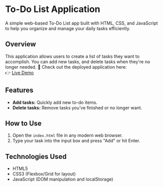 # To-Do List Application

A simple web-based To-Do List app built with HTML, CSS, and JavaScript to help you organize and manage your daily tasks efficiently.

## Overview

This application allows users to create a list of tasks they want to accomplish. You can add new tasks,  and delete tasks when they're no longer needed. 
🚀 Check out the deployed application here:  
👉 [Live Demo]( https://to-do-list-by-mahi.netlify.app/ )
## Features

- **Add tasks:** Quickly add new to-do items.
- **Delete tasks:** Remove tasks you’ve finished or no longer want.

## How to Use

1. Open the `index.html` file in any modern web browser.
2. Type your task into the input box and press "Add" or hit Enter.

## Technologies Used

- HTML5
- CSS3 (Flexbox/Grid for layout)
- JavaScript (DOM manipulation and localStorage)

